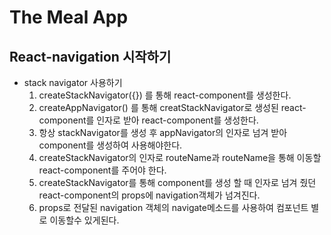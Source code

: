 # The Meal App

## React-navigation 시작하기 

- stack navigator 사용하기
    1. createStackNavigator({}) 를 통해  react-component를 생성한다.
    2. createAppNavigator() 를 통해 creatStackNavigator로 생성된 react-component를 인자로 받아 react-component를 생성한다.
    3. 항상 stackNavigator를 생성 후 appNavigator의 인자로 넘겨 받아 component를 생성하여 사용해야한다.
    4. createStackNavigator의 인자로 routeName과 routeName을 통해 이동할 react-component를 주어야 한다.
    5. createStackNavigator를 통해 component를 생성 할 때  인자로 넘겨 줬던 react-component의 props에 navigation객체가 넘겨진다.
    6. props로 전달된 navigation 객체의 navigate메소드를 사용하여 컴포넌트 별로 이동할수 있게된다.